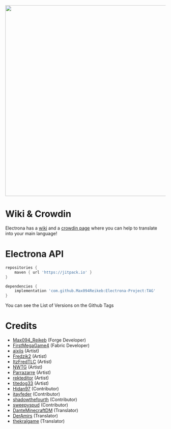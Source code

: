 <img align="center" width="600" src="https://zupimages.net/up/22/14/q9wk.png">

# Wiki & Crowdin #

Electrona has a [wiki](http://max-electrona.000webhostapp.com/) and a [crowdin page](https://crowdin.com/project/electrona) where you can help to translate into your main language!

# Electrona API #

```groovy
repositories {
    maven { url 'https://jitpack.io' }
}

dependencies {
    implementation 'com.github.Max094Reikeb:Electrona-Project:TAG'
}
```

You can see the List of Versions on the Github Tags

# Credits #

* [Max094_Reikeb](https://www.curseforge.com/members/reikeb) (Forge Developer)
* [FirstMegaGame4](https://www.curseforge.com/members/firstmegagame4) (Fabric Developer)
* [aixiis](https://www.curseforge.com/members/aixiis) (Artist)
* [Fredzik2](https://www.curseforge.com/members/fredzik2) (Artist)
* [ItzFredTLC](https://www.curseforge.com/members/itzfredtlc) (Artist)
* [NWTG](https://www.curseforge.com/members/northwesttreesgaming) (Artist)
* [Parrazarre](https://www.curseforge.com/members/parrazarre) (Artist)
* [rekteditor](https://www.curseforge.com/members/rekteditor) (Artist)
* [titedog33](https://www.curseforge.com/members/titedog33) (Artist)
* [Hidan97](https://www.curseforge.com/members/hidan97) (Contributor)
* [itayfeder](https://www.curseforge.com/members/itayfeder) (Contributor)
* [shadowthefourth](https://www.curseforge.com/members/shadowthefourth) (Contributor)
* [sweepyspud](https://www.curseforge.com/members/sweepyspud) (Contributor)
* [DanteMinecraftDM](https://www.curseforge.com/members/danteminecraftdm) (Translator)
* [DerAmirs](https://www.curseforge.com/members/deramirs) (Translator)
* [thekralgame](https://www.curseforge.com/members/thekralgame) (Translator)
